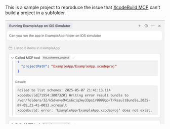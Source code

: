 This is a sample project to reproduce the issue that [XcodeBuild MCP](https://github.com/cameroncooke/XcodeBuildMCP) can't build a project in a subfolder.

![issue](./issue.png)